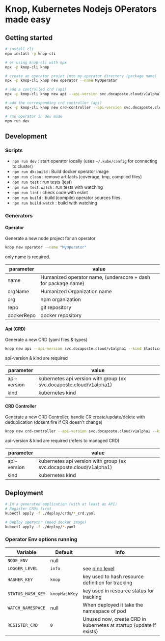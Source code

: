 # Knop, Kubernetes Nodejs OPerators made easy

## Getting started

```bash
# install cli
npm install -g knop-cli

# or using knop-cli with npx
npx -p knop-cli knop

# create an operator projet into my-operator directory (package name)
npx -p knop-cli knop new operator --name MyOperator

# add a controlled crd (api)
npx -p knop-cli knop new api --api-version svc.docaposte.cloud/v1alpha1 --kind Elasticsearch

# add the corresponding crd controller (api)
npx -p knop-cli knop new crd-controller --api-version svc.docaposte.cloud/v1alpha1 --kind Elasticsearch

# run operator in dev mode
npm run dev
```

## Development

### Scripts
- `npm run dev` : start operator locally (uses `~/.kube/config` for connecting to cluster)
- `npm run dk:build` : Build docker operator image
- `npm run clean` : remove artifacts (coverage, tmp, compiled files)
- `npm run test` : run tests (jest)
- `npm run test:watch` : run tests with watching
- `npm run lint` : check code with eslint
- `npm run build` : build (compile) operator sources files
- `npm run build:watch` : build with watching

### Generators

#### Operator

Generate a new node project for an operator
```bash
knop new operator --name "MyOperator"
```

only name is required.

|parameter|value|
|-|-|
|name| Humanized operator name, (underscore + dash for package name)|
|orgName | Humanized Organization name |
|org| npm organization|
| repo | git repository |
|dockerRepo | docker repository|

#### Api (CRD)

Generate a new CRD (yaml files & types)
```bash
knop new api --api-version svc.docaposte.cloud/v1alpha1 --kind Elasticsearch
```

api-version & kind are required

|parameter|value|
|-|-|
|api-version| kubernetes api version with group (ex svc.docaposte.cloud/v1alpha1) |
|kind | kubernetes kind |

#### CRD Controller
Generate a new CRD Controller, handle CR create/update/delete with deduplication (dosent fire if CR doesn't change)
```bash
knop new crd-controller --api-version svc.docaposte.cloud/v1alpha1 --kind Elasticsearch
```

api-version & kind are required (refers to managed CRD)

|parameter|value|
|-|-|
|api-version| kubernetes api version with group (ex svc.docaposte.cloud/v1alpha1) |
|kind | kubernetes kind |

## Deployment

```bash
# In a generated application (with at least an API)
# Register CRDs first
kubectl apply -f ./deploy/crds/*_crd.yaml

# Deploy operator (need docker image)
kubectl apply -f ./deploy/*.yaml
```

### Operator Env options running

| Variable          | Default       | Info                                                                                 |
|-------------------|---------------|--------------------------------------------------------------------------------------|
| `NODE_ENV`        | null          |                                                                                      |
| `LOGGER_LEVEL`    | `info`        | see [pino level ](https://getpino.io/#/docs/api?id=loggerlevel-string-gettersetter ) |
| `HASHER_KEY`      | `knop`        | key used to hash resource definition for tracking                                    |
| `STATUS_HASH_KEY` | `knopHashKey` | key used in resource status for tracking                                             |
| `WATCH_NAMESPACE` | null          | When deployed it take the namespace of pod                                           |
| `REGISTER_CRD`    | `0`           | Unused now, create CRD in kubernetes at startup (update if exists)                   |
